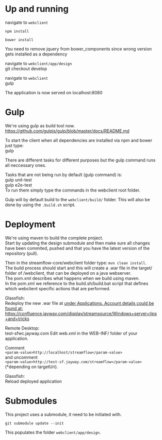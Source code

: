 # Up and running
navigate to `webclient`

    npm install  

    bower install  
You need to remove jquery from bower_components since wrong version gets installed as a dependency  

navigate to `webclient/app/design`  
    git checkout develop  

navigate to `webclient`  
    gulp  
 
The application is now served on localhost:8080  

# Gulp
We're using gulp as build tool now.  
https://github.com/gulpjs/gulp/blob/master/docs/README.md  
  
To start the client when all dependencies are installed via npm and bower just type:  
    gulp  

There are different tasks for different purposes but the gulp command runs all neccessary ones.  

Tasks that are not being run by default (gulp command) is:  
    gulp unit-test  
    gulp e2e-test  
To run them simply type the commands in the webclient root folder.  

Gulp will by default build to the `webclient/build/` folder.
This will also be done by using the `.build.sh` script.  

# Deployment
We're using maven to build the complete project.  
Start by updating the design submodule and then make sure all changes have been commited, pushed and that you have the latest version of the repository (pull).

Then in the streamflow-core/webclient folder type: `mvn clean install`.  
The build process should start and this will create a .war file in the target/ folder of /webclient, that can be deployed on a java webserver.  
The pom.xml describes what happens when we build using maven.  
In the pom.xml we reference to the build.sh/build.bat script that defines which webclient specific actions that are performed.

Glassfish:<br>
Redeploy the new .war file at <a href="test-sfwc.jayway.com:4848" /> under Applications. Account details could be found at: https://confluence.jayway.com/display/streamsource/Windows+server+tips+and+tricks

Remote Desktop:<br>
test-sfwc.jayway.com
Edit web.xml in the WEB-INF/ folder of your application.

Comment<br>
`<param-value>http://localhost/streamflow</param-value>`<br>
and uncomment <br>
`<param-value>http://test-sf.jayway.com/streamflow</param-value>`
(*depending on targetUri).

Glassfish:<br>
Reload deployed application

# Submodules

This project uses a submodule, it need to be initiated with.

    git submodule update --init

This populates the folder `webclient/app/design`.   
